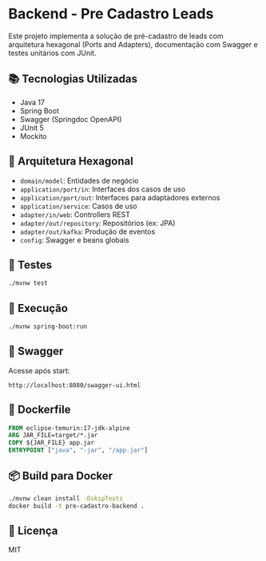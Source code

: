# Backend - Pre Cadastro Leads

Este projeto implementa a solução de pré-cadastro de leads com arquitetura hexagonal (Ports and Adapters), documentação com Swagger e testes unitários com JUnit.

## 📚 Tecnologias Utilizadas

- Java 17
- Spring Boot
- Swagger (Springdoc OpenAPI)
- JUnit 5
- Mockito

## 🔌 Arquitetura Hexagonal

- `domain/model`: Entidades de negócio
- `application/port/in`: Interfaces dos casos de uso
- `application/port/out`: Interfaces para adaptadores externos
- `application/service`: Casos de uso
- `adapter/in/web`: Controllers REST
- `adapter/out/repository`: Repositórios (ex: JPA)
- `adapter/out/kafka`: Produção de eventos
- `config`: Swagger e beans globais

## 🧪 Testes

```bash
./mvnw test
```

## 🚀 Execução

```bash
./mvnw spring-boot:run
```

## 📖 Swagger

Acesse após start:
```
http://localhost:8080/swagger-ui.html
```

## 🐳 Dockerfile

```dockerfile
FROM eclipse-temurin:17-jdk-alpine
ARG JAR_FILE=target/*.jar
COPY ${JAR_FILE} app.jar
ENTRYPOINT ["java", "-jar", "/app.jar"]
```

## 📦 Build para Docker

```bash
./mvnw clean install -DskipTests
docker build -t pre-cadastro-backend .
```

## 📝 Licença

MIT
